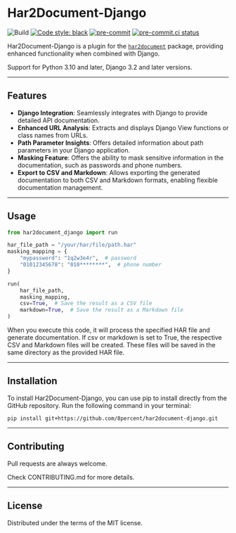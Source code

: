 # Har2Document-Django

![Build](https://github.com/8percent/python-library/actions/workflows/ci.yml/badge.svg)
[![Code style: black](https://img.shields.io/badge/code%20style-black-000000.svg)](https://github.com/psf/black)
[![pre-commit](https://img.shields.io/badge/pre--commit-enabled-brightgreen?logo=pre-commit&logoColor=white)](https://github.com/pre-commit/pre-commit)
[![pre-commit.ci status](https://results.pre-commit.ci/badge/github/8percent/python-library/master.svg)](https://results.pre-commit.ci/latest/github/8percent/python-library/master)

Har2Document-Django is a plugin for the [`har2document`](https://github.com/8percent/har2document) package, providing enhanced functionality when combined with Django.

Support for Python 3.10 and later, Django 3.2 and later versions.

---

## Features

- **Django Integration**: Seamlessly integrates with Django to provide detailed API documentation.
- **Enhanced URL Analysis**: Extracts and displays Django View functions or class names from URLs.
- **Path Parameter Insights**: Offers detailed information about path parameters in your Django application.
- **Masking Feature**: Offers the ability to mask sensitive information in the documentation, such as passwords and phone numbers.
- **Export to CSV and Markdown**: Allows exporting the generated documentation to both CSV and Markdown formats, enabling flexible documentation management.

---

## Usage

```python
from har2document_django import run

har_file_path = "/your/har/file/path.har"
masking_mapping = {
    "mypassword": "1q2w3e4r",  # password
    "01012345678": "010********",  # phone number
}

run(
    har_file_path,
    masking_mapping,
    csv=True,  # Save the result as a CSV file
    markdown=True,  # Save the result as a Markdown file
)
```

When you execute this code, it will process the specified HAR file and generate documentation. If csv or markdown is set to True, the respective CSV and Markdown files will be created. These files will be saved in the same directory as the provided HAR file.

---

## Installation

To install Har2Document-Django, you can use pip to install directly from the GitHub repository. Run the following command in your terminal:

```shell
pip install git+https://github.com/8percent/har2document-django.git
```

---

## Contributing
Pull requests are always welcome.

Check CONTRIBUTING.md for more details.

---

## License
Distributed under the terms of the MIT license.
